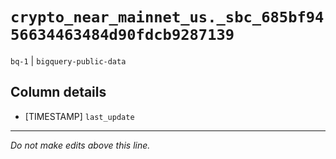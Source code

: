 # `crypto_near_mainnet_us._sbc_685bf9456634463484d90fdcb9287139`
`bq-1` | `bigquery-public-data`

## Column details
* [TIMESTAMP] `last_update`

-------------------------------------------------------------------------------
*Do not make edits above this line.*
